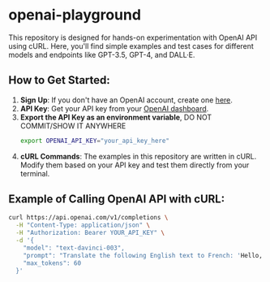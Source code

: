 # openai-playground

This repository is designed for hands-on experimentation with OpenAI API using cURL. Here, you'll find simple examples and test cases for different models and endpoints like GPT-3.5, GPT-4, and DALL·E.

## How to Get Started:

1. **Sign Up**: If you don't have an OpenAI account, create one [here](https://platform.openai.com/signup).
2. **API Key**: Get your API key from your [OpenAI dashboard](https://platform.openai.com/account/api-keys).
3. **Export the API Key as an environment variable**, DO NOT COMMIT/SHOW IT ANYWHERE
   ```bash
   export OPENAI_API_KEY="your_api_key_here"
   ```
4. **cURL Commands**: The examples in this repository are written in cURL. Modify them based on your API key and test them directly from your terminal.

## Example of Calling OpenAI API with cURL:

```bash
curl https://api.openai.com/v1/completions \
  -H "Content-Type: application/json" \
  -H "Authorization: Bearer YOUR_API_KEY" \
  -d '{
    "model": "text-davinci-003",
    "prompt": "Translate the following English text to French: 'Hello, how are you?'",
    "max_tokens": 60
  }'
